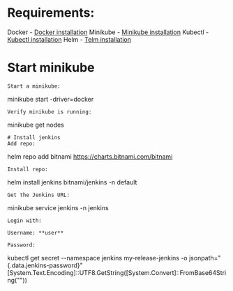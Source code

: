 # Requirements:
Docker - [Docker installation](https://docs.docker.com/engine/install/)
Minikube - [Minikube installation](https://minikube.sigs.k8s.io/docs/start/)
Kubectl - [Kubectl installation](https://kubernetes.io/ru/docs/tasks/tools/install-kubectl/)
Helm - [Telm installation](https://helm.sh/docs/intro/install/)
# Start minikube
```
Start a minikube:
```
minikube start -driver=docker
```
Verify minikube is running:
```
minikube get nodes
```
# Install jenkins
Add repo:
```
helm repo add bitnami https://charts.bitnami.com/bitnami
```
Install repo:
```
helm install jenkins bitnami/jenkins -n default
```
Get the Jenkins URL:
```
minikube service jenkins -n jenkins
```
Login with:

Username: **user**

Password: 
```
kubectl get secret --namespace jenkins my-release-jenkins -o jsonpath="{.data.jenkins-password}"
[System.Text.Encoding]::UTF8.GetString([System.Convert]::FromBase64String("<insert ouput from previous command>"))
```
